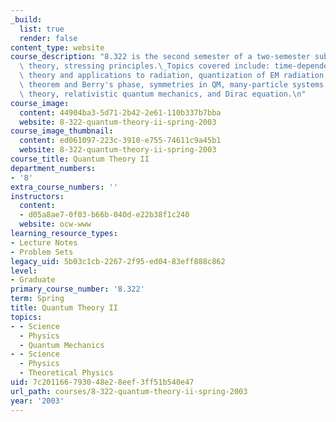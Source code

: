 ```yaml
---
_build:
  list: true
  render: false
content_type: website
course_description: "8.322 is the second semester of a two-semester subject on quantum\
  \ theory, stressing principles.\_Topics covered include: time-dependent perturbation\
  \ theory and applications to radiation, quantization of EM radiation field, adiabatic\
  \ theorem and Berry's phase, symmetries in QM, many-particle systems, scattering\
  \ theory, relativistic quantum mechanics, and Dirac equation.\n"
course_image:
  content: 44904ba3-5d71-2b42-2e61-110b337b7bba
  website: 8-322-quantum-theory-ii-spring-2003
course_image_thumbnail:
  content: ed061097-223c-3910-e755-74611c9a45b1
  website: 8-322-quantum-theory-ii-spring-2003
course_title: Quantum Theory II
department_numbers:
- '8'
extra_course_numbers: ''
instructors:
  content:
  - d05a8ae7-0f03-b66b-040d-e22b38f1c240
  website: ocw-www
learning_resource_types:
- Lecture Notes
- Problem Sets
legacy_uid: 5b03c1cb-2267-2f95-ed04-83eff888c862
level:
- Graduate
primary_course_number: '8.322'
term: Spring
title: Quantum Theory II
topics:
- - Science
  - Physics
  - Quantum Mechanics
- - Science
  - Physics
  - Theoretical Physics
uid: 7c201166-7930-48e2-8eef-3ff51b540e47
url_path: courses/8-322-quantum-theory-ii-spring-2003
year: '2003'
---
```

